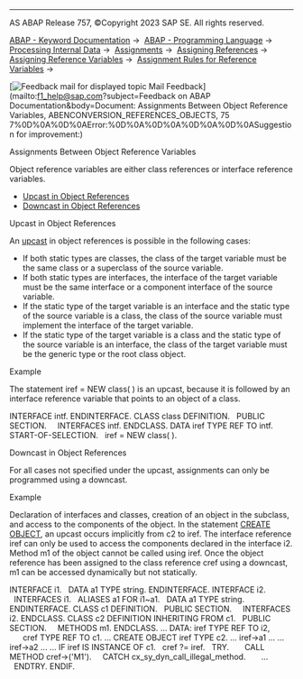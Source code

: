   

* * *

AS ABAP Release 757, ©Copyright 2023 SAP SE. All rights reserved.

[ABAP - Keyword Documentation](javascript:call_link\('abenabap.htm'\)) →  [ABAP - Programming Language](javascript:call_link\('abenabap_reference.htm'\)) →  [Processing Internal Data](javascript:call_link\('abenabap_data_working.htm'\)) →  [Assignments](javascript:call_link\('abenvalue_assignments.htm'\)) →  [Assigning References](javascript:call_link\('abenreference_assignments.htm'\)) →  [Assigning Reference Variables](javascript:call_link\('abenset_references.htm'\)) →  [Assignment Rules for Reference Variables](javascript:call_link\('abenconversion_references.htm'\)) → 

 [![](Mail.gif?object=Mail.gif&sap-language=EN "Feedback mail for displayed topic") Mail Feedback](mailto:f1_help@sap.com?subject=Feedback on ABAP Documentation&body=Document: Assignments Between Object Reference Variables, ABENCONVERSION_REFERENCES_OBJECTS, 75
7%0D%0A%0D%0AError:%0D%0A%0D%0A%0D%0A%0D%0ASuggestion for improvement:)

Assignments Between Object Reference Variables

Object reference variables are either class references or interface reference variables.

-   [Upcast in Object References](#@@ITOC@@ABENCONVERSION_REFERENCES_OBJECTS_1)
-   [Downcast in Object References](#@@ITOC@@ABENCONVERSION_REFERENCES_OBJECTS_2)

Upcast in Object References   

An [upcast](javascript:call_link\('abenup_cast_glosry.htm'\) "Glossary Entry") in object references is possible in the following cases:

-   If both static types are classes, the class of the target variable must be the same class or a superclass of the source variable.
-   If both static types are interfaces, the interface of the target variable must be the same interface or a component interface of the source variable.
-   If the static type of the target variable is an interface and the static type of the source variable is a class, the class of the source variable must implement the interface of the target variable.
-   If the static type of the target variable is a class and the static type of the source variable is an interface, the class of the target variable must be the generic type or the root class object.

Example

The statement iref = NEW class( ) is an upcast, because it is followed by an interface reference variable that points to an object of a class.

INTERFACE intf.
ENDINTERFACE.
CLASS class DEFINITION.
  PUBLIC SECTION.
    INTERFACES intf.
ENDCLASS.
DATA iref TYPE REF TO intf.
START-OF-SELECTION.
  iref = NEW class( ).

Downcast in Object References   

For all cases not specified under the upcast, assignments can only be programmed using a downcast.

Example

Declaration of interfaces and classes, creation of an object in the subclass, and access to the components of the object. In the statement [CREATE OBJECT](javascript:call_link\('abapcreate_object.htm'\)), an upcast occurs implicitly from c2 to iref. The interface reference iref can only be used to access the components declared in the interface i2. Method m1 of the object cannot be called using iref. Once the object reference has been assigned to the class reference cref using a downcast, m1 can be accessed dynamically but not statically.

INTERFACE i1.
  DATA a1 TYPE string.
ENDINTERFACE.
INTERFACE i2.
  INTERFACES i1.
  ALIASES a1 FOR i1~a1.
  DATA a1 TYPE string.
ENDINTERFACE.
CLASS c1 DEFINITION.
  PUBLIC SECTION.
    INTERFACES i2.
ENDCLASS.
CLASS c2 DEFINITION INHERITING FROM c1.
  PUBLIC SECTION.
    METHODS m1.
ENDCLASS.
...
DATA: iref TYPE REF TO i2,
      cref TYPE REF TO c1.
...
CREATE OBJECT iref TYPE c2.
... iref->a1 ...
... iref->a2 ...
...
IF iref IS INSTANCE OF c1.
  cref ?= iref.
  TRY.
      CALL METHOD cref->('M1').
    CATCH cx\_sy\_dyn\_call\_illegal\_method.
      ...
  ENDTRY.
ENDIF.